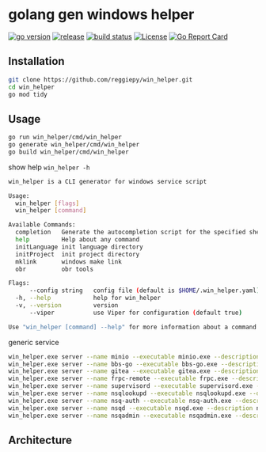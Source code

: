 # golang gen windows helper

[![go version](https://img.shields.io/github/go-mod/go-version/reggiepy/win_helper?color=success&filename=go.mod&style=flat)](https://github.com/reggiepy/win_helper)
[![release](https://img.shields.io/github/v/tag/reggiepy/win_helper?color=success&label=release)](https://github.com/reggiepy/win_helper)
[![build status](https://img.shields.io/badge/build-pass-success.svg?style=flat)](https://github.com/reggiepy/win_helper)
[![License](https://img.shields.io/badge/license-GNU%203.0-success.svg?style=flat)](https://github.com/reggiepy/win_helper)
[![Go Report Card](https://goreportcard.com/badge/github.com/reggiepy/win_helper)](https://goreportcard.com/report/github.com/reggiepy/win_helper)

## Installation

```bash
git clone https://github.com/reggiepy/win_helper.git
cd win_helper
go mod tidy
```

## Usage

```bash
go run win_helper/cmd/win_helper
go generate win_helper/cmd/win_helper
go build win_helper/cmd/win_helper
```

show help `win_helper -h`
```bash
win_helper is a CLI generator for windows service script

Usage:
  win_helper [flags]
  win_helper [command]

Available Commands:
  completion   Generate the autocompletion script for the specified shell
  help         Help about any command
  initLanguage init language directory
  initProject  init project directory
  mklink       windows make link
  obr          obr tools

Flags:
      --config string   config file (default is $HOME/.win_helper.yaml)
  -h, --help            help for win_helper
  -v, --version         version
      --viper           use Viper for configuration (default true)

Use "win_helper [command] --help" for more information about a command.
```

generic service
```bash
win_helper.exe server --name minio --executable minio.exe --description minio --start-arguments "server minio"
win_helper.exe server --name bbs-go --executable bbs-go.exe --description bbs-go
win_helper.exe server --name gitea --executable gitea.exe --description gitea --start-arguments "web"
win_helper.exe server --name frpc-remote --executable frpc.exe --description frpc --start-arguments "-c frpcremote.ini"
win_helper.exe server --name supervisord --executable supervisord.exe --description supervisord --start-arguments "-c supervisord.conf"
win_helper.exe server --name nsqlookupd --executable nsqlookupd.exe --description nsqlookupd --working-directory bin
win_helper.exe server --name nsq-auth --executable nsq-auth.exe --description nsq-auth --start-arguments "--secret %n&yFA2JD85z^g --auth-http-address 127.0.0.1:1325" --working-directory bin
win_helper.exe server --name nsqd --executable nsqd.exe --description nsqd --start-arguments "--lookupd-tcp-address=127.0.0.1:4160 --auth-http-address "127.0.0.1:1325"" --working-directory bin
win_helper.exe server --name nsqadmin --executable nsqadmin.exe --description nsqadmin --start-arguments "--lookupd-http-address=127.0.0.1:4161 -u "127.0.0.1:1325"" --working-directory bin
```
## Architecture
```bash

```

